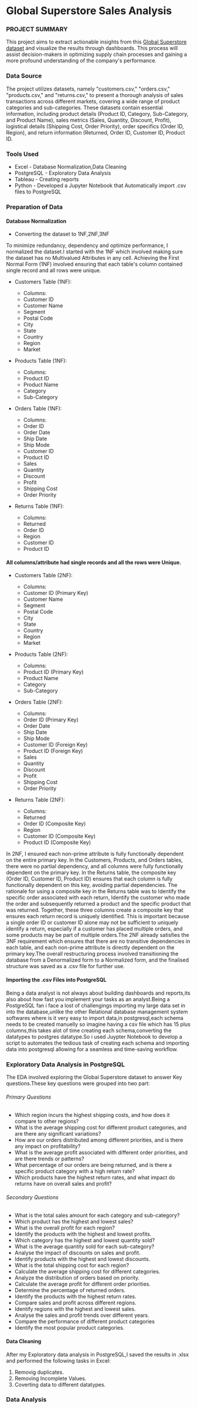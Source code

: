 # Global Superstore Sales Analysis

### PROJECT SUMMARY

This project aims to extract actionable insights from this [Global Superstore dataset](https://www.kaggle.com/datasets/endofnight17j03/global-superstore) and visualize the results through dashboards. This process will assist decision-makers in optimizing supply chain processes and gaining a more profound understanding of the company's performance.

### Data Source

The project utilizes datasets, namely "customers.csv," "orders.csv," "products.csv," and "returns.csv," to present a thorough analysis of sales transactions across different markets, covering a wide range of product categories and sub-categories. These datasets contain essential information, including product details (Product ID, Category, Sub-Category, and Product Name), sales metrics (Sales, Quantity, Discount, Profit), logistical details (Shipping Cost, Order Priority), order specifics (Order ID, Region), and return information (Returned, Order ID, Customer ID, Product ID.

### Tools Used 

- Excel - Database Normalization,Data Cleaning 
- PostgreSQL - Exploratory Data Analysis
- Tableau - Creating reports
- Python - Developed a Jupyter Notebook that Automatically import .csv files to PostgreSQL

  
### Preparation of Data

#### Database Normalization

- Converting the dataset to 1NF,2NF,3NF

To minimize redundancy, dependency and optimize performance, I normalized the dataset.I started with the 1NF which involved making sure the dataset has no Multivalued Attributes in any cell. Achieving the First Normal Form (1NF) involved ensuring that each table's column contained single record and all rows were unique. 

- Customers Table (1NF):
   - Columns: 
   - Customer ID
   - Customer Name
   - Segment
   - Postal Code
   - City
   - State
   - Country
   -	Region
   - Market

- Products Table (1NF):
    - Columns:
    - Product ID
    - Product Name
    - Category
    - Sub-Category

- Orders Table (1NF):
    - Columns:
    - Order ID
    - Order Date
    - Ship Date
    - Ship Mode
    - Customer ID
    - Product ID
    - Sales
    - Quantity
    - Discount
    - Profit
    - Shipping Cost
    - Order Priority

- Returns Table (1NF):
    - Columns:
  	- Returned
    - Order ID
    - Region
    - Customer ID
    - Product ID
#### All columns/attribute had single records and all the rows were Unique.

- Customers Table (2NF):
  - Columns:
  - Customer ID (Primary Key)
  - Customer Name
  - Segment
  - Postal Code
  - City
  - State
  - Country
  - Region
  - Market

- Products Table (2NF):
  - Columns:
  - Product ID (Primary Key)
  - Product Name
  - Category
  - Sub-Category

- Orders Table (2NF):
  - Columns:
  - Order ID (Primary Key)
  - Order Date
  - Ship Date
  - Ship Mode
  - Customer ID (Foreign Key)
  - Product ID (Foreign Key)
  - Sales
  - Quantity
  - Discount
  - Profit
  - Shipping Cost
  - Order Priority

- Returns Table (2NF):
  - Columns:
  - Returned
  - Order ID (Composite Key)
  - Region
  - Customer ID (Composite Key)
  - Product ID (Composite Key)

In 2NF, I ensured each non-prime attribute is fully functionally dependent on the entire primary key. In the Customers, Products, and Orders tables, there were no partial dependency, and all columns were fully functionally dependent on the primary key. In the Returns table, the composite key (Order ID, Customer ID, Product ID) ensures that each column is fully functionally dependent on this key, avoiding partial dependencies. The rationale for using a composite key in the Returns table was to Identify the specific order associated with each return, Identify the customer who made the order and subsequently returned a product and the specific product that was returned. Together, these three columns create a composite key that ensures each return record is uniquely identified. This is important because a single order ID or customer ID alone may not be sufficient to uniquely identify a return, especially if a customer has placed multiple orders, and some products may be part of multiple orders.The 2NF already satisfies the 3NF requirement which ensures that there are no transitive dependencies in each table, and each non-prime attribute is directly dependent on the primary key.The overall restructuring process involved transitioning the database from a Denormalized form to a Normalized form, and the finalised structure was saved as a .csv file for further use.

#### Importing the .csv Files into PostgreSQL 

Being a data analyst is not always about building dashboards and reports,its also about how fast you implement your tasks as an analyst.Being a PostgreSQL fan i face a lost of challengings importing my large data set in into the database,unlike the other Relational database management system softwares where is it very easy to import data,in postgresql,each schema needs to be created manuelly so imagine having a csv file which has 15 plus columns,this takes alot of time creating each schema,converting the datatypes to postgres datatype.So i used Juypter Notebook to develop a script to automates the tedious task of creating each schema and importing data into postgresql allowing for a seamless and time-saving workflow.










### Exploratory Data Analysis in PostgreSQL
The EDA involved exploring the Global Superstore dataset to answer Key questions.These key questions were grouped into two part:

###### Primary Questions
  - Which region incurs the highest shipping costs, and how does it compare to other regions?
  - What is the average shipping cost for different product categories, and are there any significant variations?
  - How are our orders distributed among different priorities, and is there any impact on profitability?
  - What is the average profit associated with different order priorities, and are there trends or patterns?
  - What percentage of our orders are being returned, and is there a specific product category with a high return rate?
  - Which products have the highest return rates, and what impact do returns have on overall sales and profit?

###### Secondary Questions
 - What is the total sales amount for each category and sub-category?
 - Which product has the highest and lowest sales?
 - What is the overall profit for each region?
 - Identify the products with the highest and lowest profits.
 - Which category has the highest and lowest quantity sold?
 - What is the average quantity sold for each sub-category?
 - Analyse the impact of discounts on sales and profit.
 - Identify products with the highest and lowest discounts.
 - What is the total shipping cost for each region?
 - Calculate the average shipping cost for different categories.
 - Analyze the distribution of orders based on priority.
 - Calculate the average profit for different order priorities.
 - Determine the percentage of returned orders.
 - Identify the products with the highest return rates.
 - Compare sales and profit across different regions.
 - Identify regions with the highest and lowest sales.
 - Analyse the sales and profit trends over different years.
 - Compare the performance of different product categories
 - Identify the most popular product categories.

#### Data Cleaning

After my Exploratory data analysis in PostgreSQL,I saved the results in .xlsx and performed the following tasks in Excel:
1. Removig duplicates.
2. Removing Incomplete Values.
3. Coverting data to different datatypes.

### Data Analysis

















